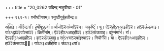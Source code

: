 +++
title = "20_0262 यदिन्द्र नाहुषीष्वा - 01"

+++
२६२-१। श्नौष्टीगवम्॥ श्नुष्टीगुर्बृहतीन्द्रः॥

ओ꣥꣯हा꣯इ। य꣤दि꣥न्द्रना꣤꣯। हु꣥षी꣯षूऽ६वा꣥॥ ओ꣡जोऽ᳒२᳒ना꣡र्म्णाऽ᳒२᳒म्। चकृष्टि꣡। षू। ऐऽ᳒२᳒हीऽ१आइहीऽ᳒२᳒। हाऽ᳒२᳒ऊ꣡ऊवाइ। या꣢ऽ१द्वाऽ᳒२᳒पा꣡ञ्चाऽ᳒२᳒। क्षिती꣯ना꣡म्। ऐऽ᳒२᳒हीऽ१आइहीऽ᳒२᳒। हाऽ᳒२᳒ऊ꣡ऊवाइ। द्यु꣢म्न꣡मा꣯भ꣢। रा꣡। ऐऽ᳒२᳒हीऽ१आइहीऽ᳒२᳒। हाऽ᳒२᳒ऊ꣡ऊवाइ॥ सा꣢ऽ१त्राऽ᳒२᳒वा꣡इश्वाऽ᳒२᳒। निपौꣳ꣡꣯सि। या। ऐऽ᳒२᳒हीऽ१आइहीऽ᳒२᳒। हाऽ᳒२᳒ऊ꣡ऊवाऽ२᳐। या꣣ऽ२३४औ꣥꣯हो꣯वा॥ ऊ꣣ऽ२३४पा꣥॥